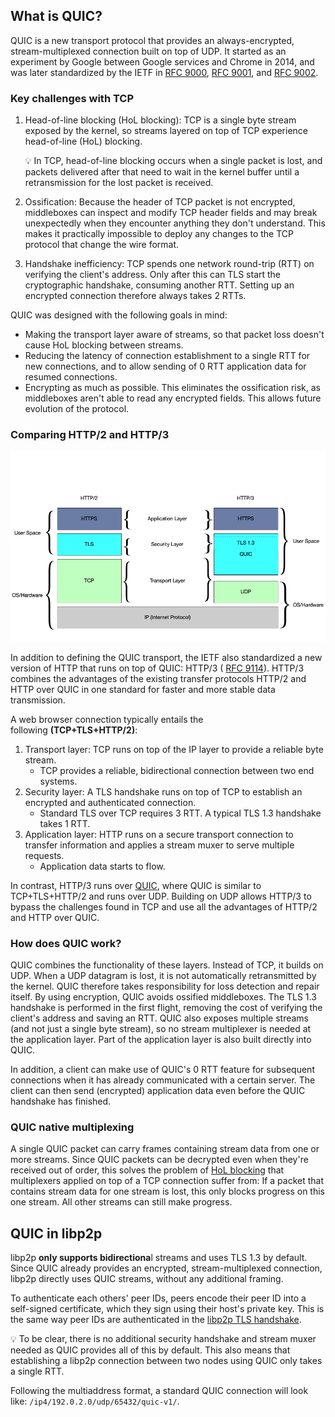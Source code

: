 What is QUIC? 
--------------

QUIC is a new transport protocol that provides an always-encrypted, stream-multiplexed connection built on top of UDP. It started as an experiment by Google between Google services and Chrome in 2014, and was later standardized by the IETF in [RFC 9000](https://datatracker.ietf.org/doc/html/rfc9000), [RFC 9001](https://datatracker.ietf.org/doc/html/rfc9001), and [RFC 9002](https://datatracker.ietf.org/doc/html/rfc9002).

### Key challenges with TCP 

1.  Head-of-line blocking (HoL blocking): TCP is a single byte stream exposed by the kernel, so streams layered on top of TCP experience head-of-line (HoL) blocking.

    💡
    In TCP, head-of-line blocking occurs when a single packet is lost, and packets delivered after that need to wait in the kernel buffer until a retransmission for the lost packet is received.

2.  Ossification: Because the header of TCP packet is not encrypted, middleboxes can inspect and modify TCP header fields and may break unexpectedly when they encounter anything they don't understand. This makes it practically impossible to deploy any changes to the TCP protocol that change the wire format.

3.  Handshake inefficiency: TCP spends one network round-trip (RTT) on verifying the client's address. Only after this can TLS start the cryptographic handshake, consuming another RTT. Setting up an encrypted connection therefore always takes 2 RTTs.

QUIC was designed with the following goals in mind:

-   Making the transport layer aware of streams, so that packet loss doesn't cause HoL blocking between streams.
-   Reducing the latency of connection establishment to a single RTT for new connections, and to allow sending of 0 RTT application data for resumed connections.
-   Encrypting as much as possible. This eliminates the ossification risk, as middleboxes aren't able to read any encrypted fields. This allows future evolution of the protocol.

### Comparing HTTP/2 and HTTP/3 

![alt text](image-1.png)

In addition to defining the QUIC transport, the IETF also standardized a new version of HTTP that runs on top of QUIC: HTTP/3 ( [RFC 9114](https://datatracker.ietf.org/doc/html/rfc9114)). HTTP/3 combines the advantages of the existing transfer protocols HTTP/2 and HTTP over QUIC in one standard for faster and more stable data transmission.

A web browser connection typically entails the following **(TCP+TLS+HTTP/2)**:

1.  Transport layer: TCP runs on top of the IP layer to provide a reliable byte stream.
    -   TCP provides a reliable, bidirectional connection between two end systems.
2.  Security layer: A TLS handshake runs on top of TCP to establish an encrypted and authenticated connection.
    -   Standard TLS over TCP requires 3 RTT. A typical TLS 1.3 handshake takes 1 RTT.
3.  Application layer: HTTP runs on a secure transport connection to transfer information and applies a stream muxer to serve multiple requests.
    -   Application data starts to flow.

In contrast, HTTP/3 runs over [QUIC](https://docs.libp2p.io/concepts/transports/quic/#what-is-quic), where QUIC is similar to TCP+TLS+HTTP/2 and runs over UDP. Building on UDP allows HTTP/3 to bypass the challenges found in TCP and use all the advantages of HTTP/2 and HTTP over QUIC.


### How does QUIC work? 

QUIC combines the functionality of these layers. Instead of TCP, it builds on UDP. When a UDP datagram is lost, it is not automatically retransmitted by the kernel. QUIC therefore takes responsibility for loss detection and repair itself. By using encryption, QUIC avoids ossified middleboxes. The TLS 1.3 handshake is performed in the first flight, removing the cost of verifying the client's address and saving an RTT. QUIC also exposes multiple streams (and not just a single byte stream), so no stream multiplexer is needed at the application layer. Part of the application layer is also built directly into QUIC.

In addition, a client can make use of QUIC's 0 RTT feature for subsequent connections when it has already communicated with a certain server. The client can then send (encrypted) application data even before the QUIC handshake has finished.

### QUIC native multiplexing 

A single QUIC packet can carry frames containing stream data from one or more streams. Since QUIC packets can be decrypted even when they're received out of order, this solves the problem of [HoL blocking](https://docs.libp2p.io/concepts/transports/quic/#key-challenges-with-tcp) that multiplexers applied on top of a TCP connection suffer from: If a packet that contains stream data for one stream is lost, this only blocks progress on this one stream. All other streams can still make progress.


QUIC in libp2p 
-----------------------------------------------------------------------------------

libp2p **only supports bidirectiona**l streams and uses TLS 1.3 by default. Since QUIC already provides an encrypted, stream-multiplexed connection, libp2p directly uses QUIC streams, without any additional framing.

To authenticate each others' peer IDs, peers encode their peer ID into a self-signed certificate, which they sign using their host's private key. This is the same way peer IDs are authenticated in the [libp2p TLS handshake](https://github.com/libp2p/specs/blob/master/tls/tls.md).

💡
To be clear, there is no additional security handshake and stream muxer needed as QUIC provides all of this by default. This also means that establishing a libp2p connection between two nodes using QUIC only takes a single RTT.

Following the multiaddress format, a standard QUIC connection will look like: `/ip4/192.0.2.0/udp/65432/quic-v1/`.